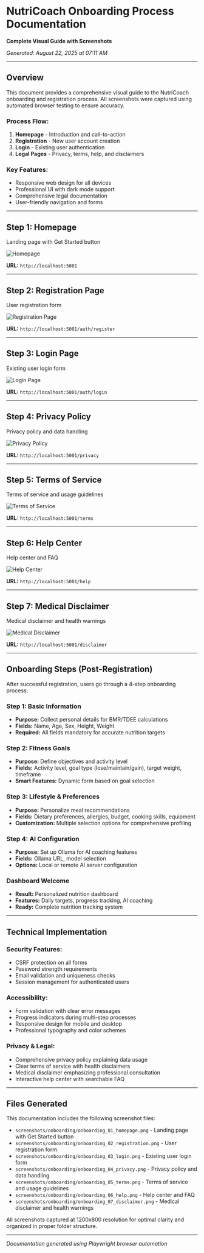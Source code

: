 # NutriCoach Onboarding Process Documentation

**Complete Visual Guide with Screenshots**

*Generated: August 22, 2025 at 07:11 AM*

---

## Overview

This document provides a comprehensive visual guide to the NutriCoach onboarding and registration process. All screenshots were captured using automated browser testing to ensure accuracy.

### Process Flow:
1. **Homepage** - Introduction and call-to-action
2. **Registration** - New user account creation  
3. **Login** - Existing user authentication
4. **Legal Pages** - Privacy, terms, help, and disclaimers

### Key Features:
- Responsive web design for all devices
- Professional UI with dark mode support
- Comprehensive legal documentation
- User-friendly navigation and forms

---


## Step 1: Homepage

Landing page with Get Started button

![Homepage](screenshots/onboarding/onboarding_01_homepage.png)

**URL:** `http://localhost:5001`

---

## Step 2: Registration Page

User registration form

![Registration Page](screenshots/onboarding/onboarding_02_registration.png)

**URL:** `http://localhost:5001/auth/register`

---

## Step 3: Login Page

Existing user login form

![Login Page](screenshots/onboarding/onboarding_03_login.png)

**URL:** `http://localhost:5001/auth/login`

---

## Step 4: Privacy Policy

Privacy policy and data handling

![Privacy Policy](screenshots/onboarding/onboarding_04_privacy.png)

**URL:** `http://localhost:5001/privacy`

---

## Step 5: Terms of Service

Terms of service and usage guidelines

![Terms of Service](screenshots/onboarding/onboarding_05_terms.png)

**URL:** `http://localhost:5001/terms`

---

## Step 6: Help Center

Help center and FAQ

![Help Center](screenshots/onboarding/onboarding_06_help.png)

**URL:** `http://localhost:5001/help`

---

## Step 7: Medical Disclaimer

Medical disclaimer and health warnings

![Medical Disclaimer](screenshots/onboarding/onboarding_07_disclaimer.png)

**URL:** `http://localhost:5001/disclaimer`

---


## Onboarding Steps (Post-Registration)

After successful registration, users go through a 4-step onboarding process:

### Step 1: Basic Information
- **Purpose:** Collect personal details for BMR/TDEE calculations
- **Fields:** Name, Age, Sex, Height, Weight
- **Required:** All fields mandatory for accurate nutrition targets

### Step 2: Fitness Goals  
- **Purpose:** Define objectives and activity level
- **Fields:** Activity level, goal type (lose/maintain/gain), target weight, timeframe
- **Smart Features:** Dynamic form based on goal selection

### Step 3: Lifestyle & Preferences
- **Purpose:** Personalize meal recommendations
- **Fields:** Dietary preferences, allergies, budget, cooking skills, equipment
- **Customization:** Multiple selection options for comprehensive profiling

### Step 4: AI Configuration
- **Purpose:** Set up Ollama for AI coaching features
- **Fields:** Ollama URL, model selection
- **Options:** Local or remote AI server configuration

### Dashboard Welcome
- **Result:** Personalized nutrition dashboard
- **Features:** Daily targets, progress tracking, AI coaching
- **Ready:** Complete nutrition tracking system

---

## Technical Implementation

### Security Features:
- CSRF protection on all forms
- Password strength requirements  
- Email validation and uniqueness checks
- Session management for authenticated users

### Accessibility:
- Form validation with clear error messages
- Progress indicators during multi-step processes
- Responsive design for mobile and desktop
- Professional typography and color schemes

### Privacy & Legal:
- Comprehensive privacy policy explaining data usage
- Clear terms of service with health disclaimers  
- Medical disclaimer emphasizing professional consultation
- Interactive help center with searchable FAQ

---

## Files Generated

This documentation includes the following screenshot files:

- `screenshots/onboarding/onboarding_01_homepage.png` - Landing page with Get Started button
- `screenshots/onboarding/onboarding_02_registration.png` - User registration form
- `screenshots/onboarding/onboarding_03_login.png` - Existing user login form
- `screenshots/onboarding/onboarding_04_privacy.png` - Privacy policy and data handling
- `screenshots/onboarding/onboarding_05_terms.png` - Terms of service and usage guidelines
- `screenshots/onboarding/onboarding_06_help.png` - Help center and FAQ
- `screenshots/onboarding/onboarding_07_disclaimer.png` - Medical disclaimer and health warnings


All screenshots captured at 1200x800 resolution for optimal clarity and organized in proper folder structure.

---

*Documentation generated using Playwright browser automation*
